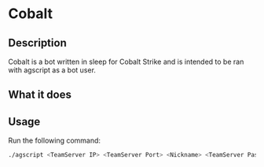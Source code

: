 # Cobalt

## Description
Cobalt is a bot written in sleep for Cobalt Strike and is intended to be ran with agscript as a bot user. 

## What it does


## Usage
Run the following command:

```bash
./agscript <TeamServer IP> <TeamServer Port> <Nickname> <TeamServer Pass> <location of bot>/bot.cna 
```